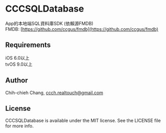 # CCCSQLDatabase

App的本地端SQL資料庫SDK (依賴源FMDB)<br>
FMDB: [https://github.com/ccgus/fmdb](https://github.com/ccgus/fmdb)

## Requirements

iOS 6.0以上<br>
tvOS 9.0以上

## Author

Chih-chieh Chang, ccch.realtouch@gmail.com

## License

CCCSQLDatabase is available under the MIT license. See the LICENSE file for more info.
